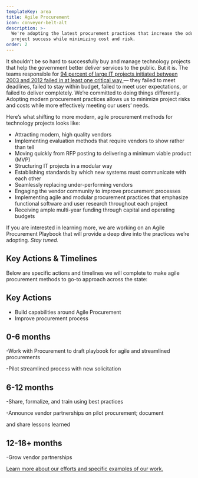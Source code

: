 ```yaml
---
templateKey: area
title: Agile Procurement
icon: conveyor-belt-alt
description: >-
  We're adopting the latest procurement practices that increase the odds of
  project success while minimizing cost and risk.
order: 2
---
```

It shouldn’t be so hard to successfully buy and manage technology projects that help the government better deliver services to the public. But it is. The teams responsible for [94 percent of large IT projects initiated between 2003 and 2012 failed in at least one critical way ](https://www.brookings.edu/blog/techtank/2015/08/25/doomed-challenges-and-solutions-to-government-it-projects/)— they failed to meet deadlines, failed to stay within budget, failed to meet user expectations, or failed to deliver completely. We’re committed to doing things differently. Adopting modern procurement practices allows us to minimize project risks and costs while more effectively meeting our users’ needs.

Here’s what shifting to more modern, agile procurement methods for technology projects looks like:  

* Attracting modern, high quality vendors
* Implementing evaluation methods that require vendors to show rather than tell
* Moving quickly from RFP posting to delivering a minimum viable product (MVP)
* Structuring IT projects in a modular way
* Establishing standards by which new systems must communicate with each other
* Seamlessly replacing under-performing vendors
* Engaging the vendor community to improve procurement processes
* Implementing agile and modular procurement practices that emphasize functional software and user research throughout each project
* Receiving ample multi-year funding through capital and operating budgets

If you are interested in learning more, we are working on an Agile Procurement Playbook that will provide a deep dive into the practices we’re adopting. _Stay tuned._ 

## Key Actions &  Timelines

Below are specific actions and timelines we will complete to make agile procurement methods to go-to approach across the state: 

## Key Actions

* Build capabilities around Agile Procurement
* Improve procurement process



## 0-6 months

\-Work with Procurement to draft playbook for agile and streamlined procurements

\-Pilot streamlined process with new solicitation

## 6-12 months

\-Share, formalize, and train using best practices

\-Announce vendor partnerships on pilot procurement; document

and share lessons learned

## 12-18+ months

\-Grow vendor partnerships

[Learn more about our efforts and specific examples of our work.](https://mountain-laurel.netlify.com/work/)
